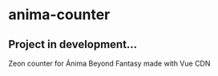 # anima-counter

## Project in development...

Zeon counter for Ánima Beyond Fantasy made with Vue CDN
